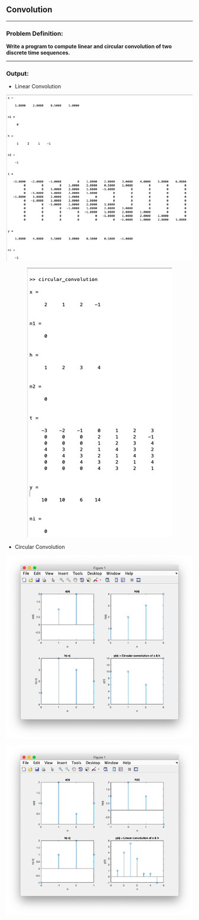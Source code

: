 ## Convolution

-----------------------------------------
### Problem Definition:
**Write a program to compute linear and circular convolution of two discrete time sequences.**

------------------------------------------
### Output:

* Linear Convolution

<p align="center">
    <img src="./output/image1.png">
</p>

<p align="center">
    <img src="./output/image2.png">
</p>

* Circular Convolution

<p align="center">
    <img src="./output/image3.png">
</p>

<p align="center">
    <img src="./output/image4.png">
</p>

